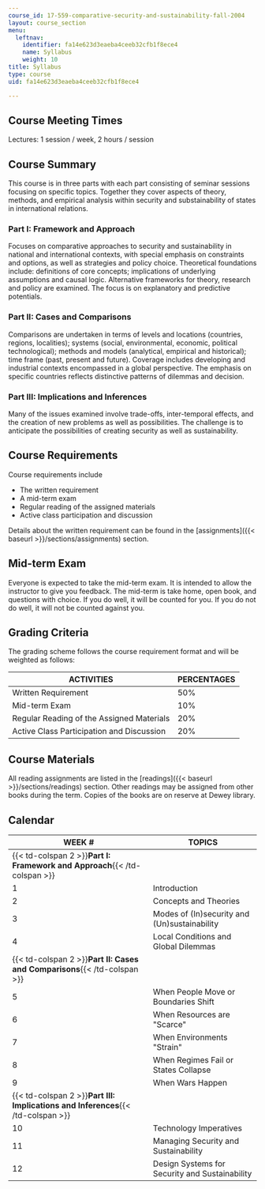 ```yaml
---
course_id: 17-559-comparative-security-and-sustainability-fall-2004
layout: course_section
menu:
  leftnav:
    identifier: fa14e623d3eaeba4ceeb32cfb1f8ece4
    name: Syllabus
    weight: 10
title: Syllabus
type: course
uid: fa14e623d3eaeba4ceeb32cfb1f8ece4

---
```


Course Meeting Times
--------------------

Lectures: 1 session / week, 2 hours / session

Course Summary
--------------

This course is in three parts with each part consisting of seminar sessions focusing on specific topics. Together they cover aspects of theory, methods, and empirical analysis within security and substainability of states in international relations.

### Part I: Framework and Approach

Focuses on comparative approaches to security and sustainability in national and international contexts, with special emphasis on constraints and options, as well as strategies and policy choice. Theoretical foundations include: definitions of core concepts; implications of underlying assumptions and causal logic. Alternative frameworks for theory, research and policy are examined. The focus is on explanatory and predictive potentials.

### Part II: Cases and Comparisons

Comparisons are undertaken in terms of levels and locations (countries, regions, localities); systems (social, environmental, economic, political technological); methods and models (analytical, empirical and historical); time frame (past, present and future). Coverage includes developing and industrial contexts encompassed in a global perspective. The emphasis on specific countries reflects distinctive patterns of dilemmas and decision.

### Part III: Implications and Inferences

Many of the issues examined involve trade-offs, inter-temporal effects, and the creation of new problems as well as possibilities. The challenge is to anticipate the possibilities of creating security as well as sustainability.

Course Requirements
-------------------

Course requirements include

*   The written requirement
*   A mid-term exam
*   Regular reading of the assigned materials
*   Active class participation and discussion

Details about the written requirement can be found in the [assignments]({{< baseurl >}}/sections/assignments) section.

Mid-term Exam
-------------

Everyone is expected to take the mid-term exam. It is intended to allow the instructor to give you feedback. The mid-term is take home, open book, and questions with choice. If you do well, it will be counted for you. If you do not do well, it will not be counted against you.

Grading Criteria
----------------

The grading scheme follows the course requirement format and will be weighted as follows:

| ACTIVITIES | PERCENTAGES |
| --- | --- |
| Written Requirement | 50% |
| Mid-term Exam | 10% |
| Regular Reading of the Assigned Materials | 20% |
| Active Class Participation and Discussion | 20% 

Course Materials
----------------

All reading assignments are listed in the [readings]({{< baseurl >}}/sections/readings) section. Other readings may be assigned from other books during the term. Copies of the books are on reserve at Dewey library.

Calendar
--------

| WEEK # | TOPICS |
| --- | --- |
| {{< td-colspan 2 >}}**Part I: Framework and Approach**{{< /td-colspan >}} ||
| 1 | Introduction |
| 2 | Concepts and Theories |
| 3 | Modes of (In)security and (Un)sustainability |
| 4 | Local Conditions and Global Dilemmas |
| {{< td-colspan 2 >}}**Part II: Cases and Comparisons**{{< /td-colspan >}} ||
| 5 | When People Move or Boundaries Shift |
| 6 | When Resources are "Scarce" |
| 7 | When Environments "Strain" |
| 8 | When Regimes Fail or States Collapse |
| 9 | When Wars Happen |
| {{< td-colspan 2 >}}**Part III: Implications and Inferences**{{< /td-colspan >}} ||
| 10 | Technology Imperatives |
| 11 | Managing Security and Sustainability |
| 12 | Design Systems for Security and Sustainability